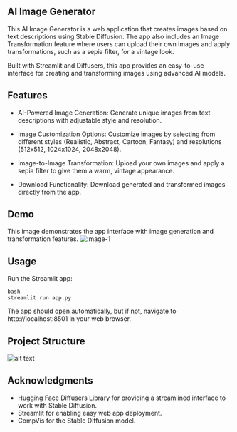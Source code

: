 ## AI Image Generator
This AI Image Generator is a web application that creates images based on text descriptions using Stable Diffusion. The app also includes an Image Transformation feature where users can upload their own images and apply transformations, such as a sepia filter, for a vintage look.

Built with Streamlit and Diffusers, this app provides an easy-to-use interface for creating and transforming images using advanced AI models.

## Features
- AI-Powered Image Generation: Generate unique images from text descriptions with adjustable style and resolution.

- Image Customization Options: Customize images by selecting from different styles (Realistic, Abstract, Cartoon, Fantasy) and resolutions (512x512, 1024x1024, 2048x2048).

- Image-to-Image Transformation: Upload your own images and apply a sepia filter to give them a warm, vintage appearance.
- Download Functionality: Download generated and transformed images directly from the app.

## Demo

This image demonstrates the app interface with image generation and transformation features.
![image-1](https://github.com/user-attachments/assets/a1781493-e841-4e26-9534-d62e95e9fce7)



## Usage
Run the Streamlit app:
```
bash
streamlit run app.py
```
The app should open automatically, but if not, navigate to http://localhost:8501 in your web browser.
## Project Structure
![alt text](image-1.png)

## Acknowledgments
- Hugging Face Diffusers Library for providing a streamlined interface to work with Stable Diffusion.
- Streamlit for enabling easy web app deployment.
- CompVis for the Stable Diffusion model.
